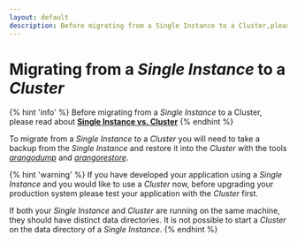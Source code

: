 ```yaml
---
layout: default
description: Before migrating from a Single Instance to a Cluster,please read aboutSingle Instance vs
---
```

Migrating from a _Single Instance_ to a _Cluster_
==================================================

{% hint 'info' %}
Before migrating from a _Single Instance_ to a Cluster,
please read about
[**Single Instance vs. Cluster**](architecture-single-instance-vs-cluster.html)
{% endhint %}

To migrate from a _Single Instance_ to a _Cluster_ you will need
to take a backup from the _Single Instance_ and restore it into
the _Cluster_ with the tools [_arangodump_](programs-arangodump.html)
and [_arangorestore_](programs-arangorestore.html).

{% hint 'warning' %}
If you have developed your application using a _Single Instance_
and you would like to use a _Cluster_ now, before upgrading your production
system please test your application with the _Cluster_ first.

If both your _Single Instance_ and _Cluster_ are running on the same
machine, they should have distinct data directories. It is not possible
to start a _Cluster_ on the data directory of a _Single Instance_.
{% endhint %}
